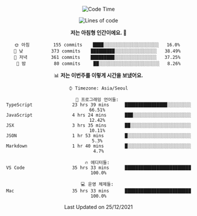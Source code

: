 <div align='center'>
 
<!--START_SECTION:waka-->
![Code Time](http://img.shields.io/badge/Code%20Time-952%20hrs%2018%20mins-blue)

![Lines of code](https://img.shields.io/badge/%EC%A0%80%EB%8A%94%20%EC%97%AC%ED%83%9C%EA%B9%8C%EC%A7%80%20-60%20Thousand%20%EC%A4%84%EC%9D%98%20%EC%BD%94%EB%93%9C%EB%A5%BC%20%EC%9E%91%EC%84%B1%ED%96%88%EC%96%B4%EC%9A%94.-blue)

**저는 아침형 인간이에요. 🐤** 

```text
🌞 아침         155 commits    ████░░░░░░░░░░░░░░░░░░░░░   16.0% 
🌆 낮　         373 commits    █████████░░░░░░░░░░░░░░░░   38.49% 
🌃 저녁         361 commits    █████████░░░░░░░░░░░░░░░░   37.25% 
🌙 밤　         80 commits     ██░░░░░░░░░░░░░░░░░░░░░░░   8.26%

```


📊 **저는 이번주를 이렇게 시간을 보냈어요.** 

```text
⌚︎ Timezone: Asia/Seoul

💬 프로그래밍 언어들: 
TypeScript               23 hrs 39 mins      ████████████████░░░░░░░░░   66.51% 
JavaScript               4 hrs 24 mins       ███░░░░░░░░░░░░░░░░░░░░░░   12.42% 
JSX                      3 hrs 35 mins       ██░░░░░░░░░░░░░░░░░░░░░░░   10.11% 
JSON                     1 hr 53 mins        █░░░░░░░░░░░░░░░░░░░░░░░░   5.3% 
Markdown                 1 hr 40 mins        █░░░░░░░░░░░░░░░░░░░░░░░░   4.7%

🔥 에디터들: 
VS Code                  35 hrs 33 mins      █████████████████████████   100.0%

💻 운영 체제들: 
Mac                      35 hrs 33 mins      █████████████████████████   100.0%

```


 Last Updated on 25/12/2021
<!--END_SECTION:waka-->
 </div>
<!---
Emewjin/Emewjin is a ✨ special ✨ repository because its `README.md` (this file) appears on your GitHub profile.
You can click the Preview link to take a look at your changes.
--->
